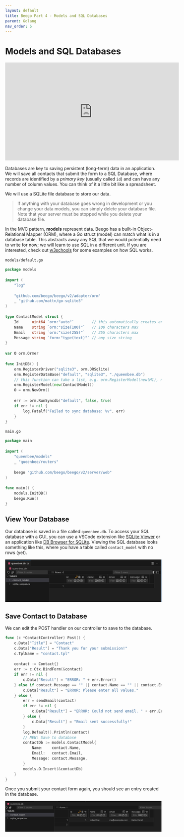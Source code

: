 ```yaml
---
layout: default
title: Beego Part 4 - Models and SQL Databases
parent: Golang
nav_order: 5
---
```


# Models and SQL Databases

<iframe width="560" height="315" src="https://www.youtube-nocookie.com/embed/zsjvFFKOm3c?si=4NdXh2SPWhKfHuc3" title="YouTube video player" frameborder="0" allow="accelerometer; autoplay; clipboard-write; encrypted-media; gyroscope; picture-in-picture; web-share" referrerpolicy="strict-origin-when-cross-origin" allowfullscreen></iframe>

Databases are key to saving persistent (long-term) data in an application. We will save all contacts that submit the form to a SQL Database, where records are identified by a *primary key* (usually called `id`) and can have any number of column values. You can think of it a little bit like a spreadsheet. 

We will use a SQLite file database to store our data. 

> If anything with your database goes wrong in development or you change your data models, you can simply delete your database file. Note that your server must be stopped while you delete your database file.

In the MVC pattern, **models** represent data. Beego has a built-in Object-Relational Mapper (ORM), where a Go struct (model) can match what is in a database table. This abstracts away any SQL that we would potentially need to write for now; we will learn to use SQL in a different unit. If you are interested, check out [w3schools](https://www.w3schools.com/sql/) for some examples on how SQL works.

`models/default.go`

```go
package models

import (
	"log"

	"github.com/beego/beego/v2/adapter/orm"
	_ "github.com/mattn/go-sqlite3"
)

type ContactModel struct {
	Id      uint64 `orm:"auto"`        // this automatically creates an integer primary key
	Name    string `orm:"size(100)"`   // 100 characters max
	Email   string `orm:"size(255)"`   // 255 characters max
	Message string `form:"type(text)"` // any size string
}

var O orm.Ormer

func InitDB() {
	orm.RegisterDriver("sqlite3", orm.DRSqlite)
	orm.RegisterDataBase("default", "sqlite3", "./queenbee.db")
	// this function can take a list, e.g. orm.RegisterModel(new(M1), new(M2), ...)
	orm.RegisterModel(new(ContactModel))
	O = orm.NewOrm()

	err := orm.RunSyncdb("default", false, true)
	if err != nil {
		log.Fatalf("Failed to sync database: %v", err)
	}
}
```

`main.go`

```go
package main

import (
	"queenbee/models"
	_ "queenbee/routers"

	beego "github.com/beego/beego/v2/server/web"
)

func main() {
	models.InitDB()
	beego.Run()
}
```

## View Your Database

Our database is saved in a file called `queenbee.db`. To access your SQL database with a GUI, you can use a VSCode extension like [SQLite Viewer](https://marketplace.visualstudio.com/items?itemName=qwtel.sqlite-viewer) or an application like [DB Browser for SQLite](https://sqlitebrowser.org/). Viewing the SQL database looks something like this, where you have a table called `contact_model` with no rows (yet).

![sql table created for contact model](/assets/images/go/contact-table-create.png)

## Save Contact to Database

We can edit the POST handler on our controller to save to the database.

```go
func (c *ContactController) Post() {
	c.Data["Title"] = "Contact"
	c.Data["Result"] = "Thank you for your submission!"
	c.TplName = "contact.tpl"

	contact := Contact{}
	err := c.Ctx.BindForm(&contact)
	if err != nil {
		c.Data["Result"] = "ERROR: " + err.Error()
	} else if contact.Message == "" || contact.Name == "" || contact.Email == "" {
		c.Data["Result"] = "ERROR: Please enter all values."
	} else {
		err = sendEmail(contact)
		if err != nil {
			c.Data["Result"] = "ERROR: Could not send email. " + err.Error()
		} else {
			c.Data["Result"] = "Email sent successfully!"
		}
		log.Default().Println(contact)
		// NEW: Save to database
		contactDb := models.ContactModel{
			Name:    contact.Name,
			Email:   contact.Email,
			Message: contact.Message,
		}
		models.O.Insert(&contactDb)
	}
}
```

Once you submit your contact form again, you should see an entry created in the database.

![contact row entry created](/assets/images/go/contact-table-entry.png)
